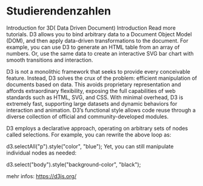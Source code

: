 # Studierendenzahlen

Introduction for 3D( Data Driven Document)
Introduction
Read more tutorials.
D3 allows you to bind arbitrary data to a Document Object Model (DOM), and then apply data-driven transformations to the document. For example, you can use D3 to generate an HTML table from an array of numbers. Or, use the same data to create an interactive SVG bar chart with smooth transitions and interaction.

D3 is not a monolithic framework that seeks to provide every conceivable feature. Instead, D3 solves the crux of the problem: efficient manipulation of documents based on data. This avoids proprietary representation and affords extraordinary flexibility, exposing the full capabilities of web standards such as HTML, SVG, and CSS. With minimal overhead, D3 is extremely fast, supporting large datasets and dynamic behaviors for interaction and animation. D3’s functional style allows code reuse through a diverse collection of official and community-developed modules.

D3 employs a declarative approach, operating on arbitrary sets of nodes called selections. For example, you can rewrite the above loop as:

d3.selectAll("p").style("color", "blue");
Yet, you can still manipulate individual nodes as needed:

d3.select("body").style("background-color", "black");

mehr infos: https://d3js.org/
